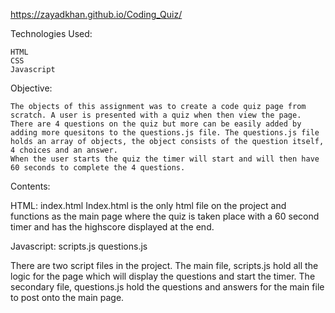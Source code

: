 https://zayadkhan.github.io/Coding_Quiz/

Technologies Used:

    HTML
    CSS
    Javascript

Objective:

    The objects of this assignment was to create a code quiz page from scratch. A user is presented with a quiz when then view the page. There are 4 questions on the quiz but more can be easily added by adding more quesitons to the questions.js file. The questions.js file holds an array of objects, the object consists of the question itself, 4 choices and an answer.
    When the user starts the quiz the timer will start and will then have 60 seconds to complete the 4 questions.

Contents:

HTML:
    index.html
Index.html is the only html file on the project and functions as the main page where the quiz is taken place with a 60 second timer and has the highscore displayed at the end.

Javascript:
    scripts.js
    questions.js

There are two script files in the project. The main file, scripts.js hold all the logic for the page which will display the questions and start the timer. The secondary file, questions.js hold the questions and answers for the main file to post onto the main page.
